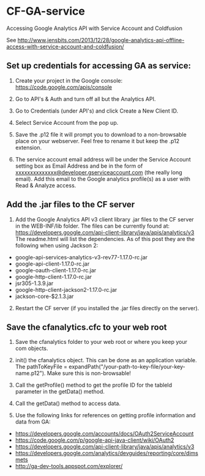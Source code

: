 CF-GA-service
=============

Accessing Google Analytics API with Service Account and Coldfusion

See http://www.jensbits.com/2013/12/28/google-analytics-api-offline-access-with-service-account-and-coldfusion/

Set up credentials for accessing GA as service:
-----------------------------------------------

1. Create your project in the Google console: https://code.google.com/apis/console

2. Go to API's & Auth and turn off all but the Analytics API.

3. Go to Credentials (under API's) and click Create a New Client ID.

4. Select Service Account from the pop up.

5. Save the .p12 file it will prompt you to download to a non-browsable place on your webserver. Feel free to rename it but keep the .p12 extension.

6. The service account email address will be under the Service Account setting box as Email Address and be in the form of xxxxxxxxxxxxxx@developer.gserviceaccount.com (the really long email). Add this email to the Google analytics profile(s) as a user with Read & Analyze access.

Add the .jar files to the CF server
-----------------------------------

1. Add the Google Analytics API v3 client library .jar files to the CF server in the WEB-INF/lib folder. The files can be currently found at: https://developers.google.com/api-client-library/java/apis/analytics/v3 The readme.html will list the dependencies. As of this post they are the following when using Jackson 2:
  * google-api-services-analytics-v3-rev77-1.17.0-rc.jar
  * google-api-client-1.17.0-rc.jar
  * google-oauth-client-1.17.0-rc.jar
  * google-http-client-1.17.0-rc.jar
  * jsr305-1.3.9.jar
  * google-http-client-jackson2-1.17.0-rc.jar
  * jackson-core-$2.1.3.jar

2. Restart the CF server (if you installed the .jar files directly on the server).

Save the cfanalytics.cfc to your web root
-----------------------------------------

1. Save the cfanalytics folder to your web root or where you keep your com objects.

2. init() the cfanalytics object. This can be done as an application variable. The pathToKeyFile = expandPath("/your-path-to-key-file/your-key-name.p12"). Make sure this is non-browsable!

3. Call the getProfile() method to get the profile ID for the tableId parameter in the getData() method.

4. Call the getData() method to access data.

5. Use the following links for references on getting profile information and data from GA:
  * https://developers.google.com/accounts/docs/OAuth2ServiceAccount
  * https://code.google.com/p/google-api-java-client/wiki/OAuth2
  * https://developers.google.com/api-client-library/java/apis/analytics/v3
  * https://developers.google.com/analytics/devguides/reporting/core/dimsmets
  * http://ga-dev-tools.appspot.com/explorer/
